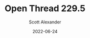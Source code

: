 ---
layout: podcast
title: "Open Thread 229.5"
author: Scott Alexander
description: https://astralcodexten.substack.com/p/open-thread-2295
date: 2022-06-24
length: 35141
duration: 9
guid: open-thread-2295
---